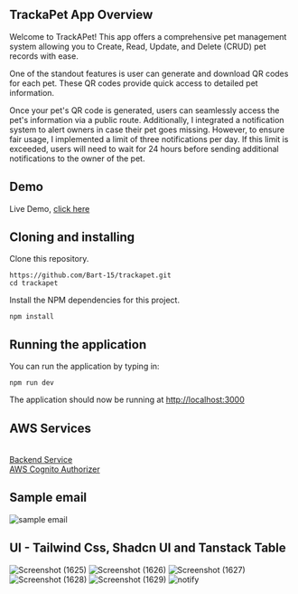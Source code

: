 ## TrackaPet App Overview

<p>Welcome to TrackAPet! This app offers a comprehensive pet management system allowing you to Create, Read, Update, and Delete (CRUD) pet records with ease.</p>
<p>
One of the standout features is user can generate and download QR codes for each pet. These QR codes provide quick access to detailed pet information.</p>
<p>Once your pet's QR code is generated, users can seamlessly access the pet's information via a public route. Additionally, I integrated a notification system to alert owners in case their pet goes missing. However, to ensure fair usage, I implemented a limit of three notifications per day. If this limit is exceeded, users will need to wait for 24 hours before sending additional notifications to the owner of the pet.</p>

## Demo

Live Demo, [click here](https://master.d22fz19hvstqpj.amplifyapp.com/login)

## Cloning and installing

Clone this repository.

```
https://github.com/Bart-15/trackapet.git
cd trackapet
```

Install the NPM dependencies for this project.

```
npm install
```

## Running the application

You can run the application by typing in:

```
npm run dev
```

The application should now be running at [http://localhost:3000](http://localhost:3000)

## AWS Services

<p>
  </br>
  <a href="https://github.com/Bart-15/my-pets-backend" target=”_blank”>Backend Service</a>
  <br/>
  <a href="https://github.com/Bart-15/my-pet-authorizer" target=”_blank”>AWS Cognito Authorizer</a>
  <br/>
</p>

## Sample email

![sample email](https://github.com/Bart-15/trackapet/assets/73633889/4cea2bcf-cfc8-4eb0-bef0-f8b51d466f46)

## UI - Tailwind Css, Shadcn UI and Tanstack Table

![Screenshot (1625)](https://github.com/Bart-15/trackapet/assets/73633889/c489a46e-eca5-433b-9353-8ad9315f53a6)
![Screenshot (1626)](https://github.com/Bart-15/trackapet/assets/73633889/69e23f32-a9d3-4ad0-914d-dcdad49d3169)
![Screenshot (1627)](https://github.com/Bart-15/trackapet/assets/73633889/ebd3be7d-8ee7-40bd-b19a-195ac9375f5c)
![Screenshot (1628)](https://github.com/Bart-15/trackapet/assets/73633889/1be155e4-09d4-4731-8215-5a7301f66513)
![Screenshot (1629)](https://github.com/Bart-15/trackapet/assets/73633889/6e27b4d6-1368-474c-82bd-d05790f6a318)
![notify](https://github.com/Bart-15/trackapet/assets/73633889/52d1fadc-e979-4b43-94de-513338c7b0e1)
